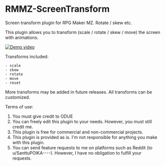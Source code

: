 # RMMZ-ScreenTransform
 Screen transform plugin for RPG Maker MZ. Rotate / skew etc.

This plugin allows you to transform (scale / rotate / skew / move) the screen with animations.

[![Demo video](https://img.youtube.com/vi/nSReXZl2QCo/0.jpg)](https://www.youtube.com/watch?v=nSReXZl2QCo)

Transforms included:
```
- scale
- skew
- rotate
- move
- reset
```
More transforms may be added in future releases. All transforms can be customized.

Terms of use:

 1. You must give credit to ODUE
 2. You can freely edit this plugin to your needs. However, you must still credit me.
 3. This plugin is free for commercial and non-commercial projects.
 4. This plugin is provided as is. I'm not responsible for anything you make with this plugin.
 5. You can send feature requests to me on platforms such as Reddit (to u/SanttuPOIKA----). However, I have no obligation to fulfill your requests.
